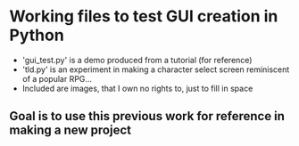 # Working files to test GUI creation in Python

 * 'gui_test.py' is a demo produced from a tutorial (for reference)
 * 'tld.py' is an experiment in making a character select screen reminiscent of a popular RPG...
 * Included are images, that I own no rights to, just to fill in space
 
 ## Goal is to use this previous work for reference in making a new project
